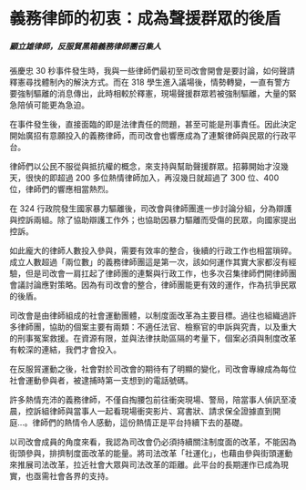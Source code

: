 # 義務律師的初衷：成為聲援群眾的後盾

##### 顧立雄律師，反服貿黑箱義務律師團召集人

張慶忠 30 秒事件發生時，我與一些律師們最初至司改會開會是要討論，如何聲請釋憲尋找體制內的解決方式。而在 318 學生進入議場後，情勢轉變，一直有警方要強制驅離的消息傳出，此時相較於釋憲，現場聲援群眾若被強制驅離，大量的緊急陪偵可能更為急迫。

在事件發生後，直接面臨的即是法律責任的問題，甚至可能是刑事責任。因此決定開始廣招有意願投入的義務律師，而司改會也響應成為了連繫律師與民眾的行政平台。

律師們以公民不服從與抵抗權的概念，來支持與幫助聲援群眾。招募開始才沒幾天，很快的即超過 200 多位熱情律師加入，再沒幾日就超過了 300 位、400 位，律師們的響應相當熱烈。

在 324 行政院發生國家暴力驅離後，司改會與律師團進一步討論分組，分為辯護與控訴兩組。除了協助辯護工作外；也協助因暴力驅離而受傷的民眾，向國家提出控訴。

如此龐大的律師人數投入參與，需要有效率的整合，後續的行政工作也相當瑣碎。成立人數超過「兩位數」的義務律師團這是第一次，該如何運作其實大家都沒有經驗，但是司改會一肩扛起了律師團的連繫與行政工作，也多次召集律師們開律師團會議討論應對策略。因為有司改會的整合，律師團能更有效的運作，作為抗爭民眾的後盾。

司改會是由律師組成的社會運動團體，以制度面改革為主要目標。過往也組織過許多律師團，協助的個案主要有兩類：不適任法官、檢察官的申訴與究責，以及重大的刑事冤案救援。在資源有限，並與法律扶助區隔的考量下，個案必須與制度改革有較深的連結，我們才會投入。

在反服貿運動之後，社會對於司改會的期待有了明顯的變化，司改會專線成為每位社會運動參與者，被逮捕時第一支想到的電話號碼。

許多熱情充沛的義務律師，不僅自掏腰包前往衝突現場、警局，陪當事人偵訊至凌晨，控訴組律師與當事人一起看現場衝突影片、寫書狀、請求保全證據直到開庭…。律師們的熱情令人感動，這份熱情正是平台持續下去的基礎。

以司改會成員的角度來看，我認為司改會仍必須持續關注制度面的改革，不能因為街頭參與，排擠制度面改革的能量。將司法改革「社運化」，也藉由參與街頭運動來推展司法改革，拉近社會大眾與司法改革的距離。此平台的長期運作已成為現實，也亟需社會各界的支持。

